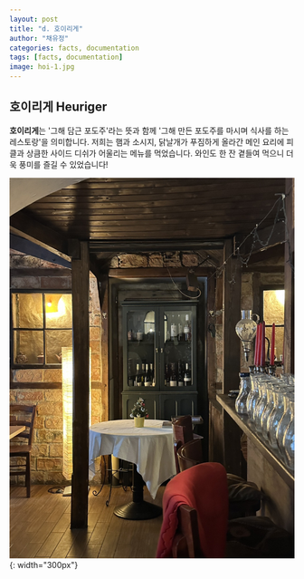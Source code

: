 ```yaml
---
layout: post
title: "d. 호이리게"
author: "채유정"
categories: facts, documentation
tags: [facts, documentation]
image: hoi-1.jpg
---
```


## 호이리게 Heuriger

**호이리게**는 '그해 담근 포도주'라는 뜻과 함께 '그해 만든 포도주를 마시며 식사를 하는 레스토랑'을 의미합니다. 저희는 햄과 소시지, 닭날개가 푸짐하게 올라간 메인 요리에 피클과 상큼한 사이드 디쉬가 어울리는 메뉴를 먹었습니다. 와인도 한 잔 곁들여 먹으니 더욱 풍미를 즐길 수 있었습니다!

![이미지](/assets/img/hoi-2.jpg "호이리게"){: width="300px"}
